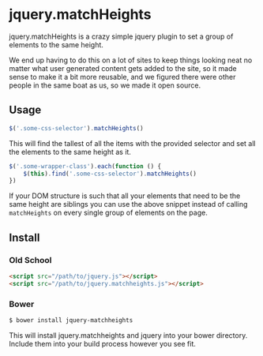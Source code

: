 jquery.matchHeights
===================

jquery.matchHeights is a crazy simple jquery plugin to set a group of elements to the same height.

We end up having to do this on a lot of sites to keep things looking neat no matter what user
generated content gets added to the site, so it made sense to make it a bit more reusable, and we
figured there were other people in the same boat as us, so we made it open source.

Usage
-----

``` javascript
$('.some-css-selector').matchHeights()
```

This will find the tallest of all the items with the provided selector and set all the elements to
the same height as it.

``` javascript
$('.some-wrapper-class').each(function () {
    $(this).find('.some-css-selector').matchHeights()
})
```

If your DOM structure is such that all your elements that need to be the same height are siblings
you can use the above snippet instead of calling `matchHeights` on every single group of elements on
the page.

Install
-------

### Old School

``` html
<script src="/path/to/jquery.js"></script>
<script src="/path/to/jquery.matchheights.js"></script>
```

### Bower

``` bash
$ bower install jquery-matchheights
```

This will install jquery.matchheights and jquery into your bower directory. Include them into your build process however you see fit.
